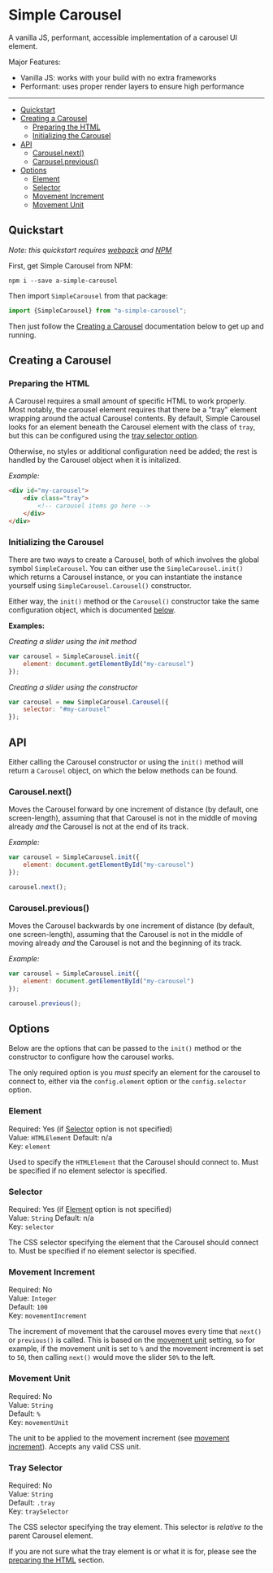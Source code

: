 # Simple Carousel

A vanilla JS, performant, accessible implementation of a carousel UI element.

Major Features:

 - Vanilla JS: works with your build with no extra frameworks
 - Performant: uses proper render layers to ensure high performance

---

 - [Quickstart](#quickstart)
 - [Creating a Carousel](#creating-a-carousel)
   - [Preparing the HTML](#preparing-the-html)
   - [Initializing the Carousel](#initializing-the-carousel)
 - [API](#api)
   - [Carousel.next()](#carouselnext)
   - [Carousel.previous()](#carouselprevious)
 - [Options](#options)
   - [Element](#element)
   - [Selector](#selector)
   - [Movement Increment](#movement-increment)
   - [Movement Unit](#movement-unit)

## Quickstart

*Note: this quickstart requires [webpack](https://webpack.js.org/) and
[NPM](https://www.npmjs.com/)*

First, get Simple Carousel from NPM:

```
npm i --save a-simple-carousel
```

Then import `SimpleCarousel` from that package:

```javascript
import {SimpleCarousel} from "a-simple-carousel";
```

Then just follow the [Creating a Carousel](#creating-a-carousel) documentation
below to get up and running.

## Creating a Carousel

### Preparing the HTML

A Carousel requires a small amount of specific HTML to work properly. Most
notably, the carousel element requires that there be a "tray" element wrapping
around the actual Carousel contents. By default, Simple Carousel looks for an
element beneath the Carousel element with the class of `tray`, but this can be
configured using the [tray selector option](#tray-selector).

Otherwise, no styles or additional configuration need be added; the rest is
handled by the Carousel object when it is initalized.

*Example:*

```html
<div id="my-carousel">
    <div class="tray">
        <!-- carousel items go here -->
    </div>
</div>
```

### Initializing the Carousel

There are two ways to create a Carousel, both of which involves the global
symbol `SimpleCarousel`. You can either use the `SimpleCarousel.init()` which
returns a Carousel instance, or you can instantiate the instance yourself using
`SimpleCarousel.Carousel()` constructor.

Either way, the `init()` method or the `Carousel()` constructor take the same
configuration object, which is documented [below](#options).

**Examples:**

*Creating a slider using the init method*

```javascript
var carousel = SimpleCarousel.init({
    element: document.getElementById("my-carousel")
});
```

*Creating a slider using the constructor*

```javascript
var carousel = new SimpleCarousel.Carousel({
    selector: "#my-carousel"
});
```

## API

Either calling the Carousel constructor or using the `init()` method will return
a `Carousel` object, on which the below methods can be found.

### Carousel.next()

Moves the Carousel forward by one increment of distance (by default, one
screen-length), assuming that that Carousel is not in the middle of moving
already *and* the Carousel is not at the end of its track.

*Example:*

```javascript
var carousel = SimpleCarousel.init({
    element: document.getElementById("my-carousel")
});

carousel.next();
```

### Carousel.previous()

Moves the Carousel backwards by one increment of distance (by default, one
screen-length), assuming that the Carousel is not in the middle of moving
already *and* the Carousel is not and the beginning of its track.

*Example:*

```javascript
var carousel = SimpleCarousel.init({
    element: document.getElementById("my-carousel")
});

carousel.previous();
```

## Options

Below are the options that can be passed to the `init()` method or the
constructor to configure how the carousel works.

The only required option is you *must* specify an element for the carousel to
connect to, either via the `config.element` option or the `config.selector`
option.

### Element

Required: Yes (if [Selector](#selector) option is not specified)<br />
Value: `HTMLElement`
Default: n/a<br />
Key: `element`

Used to specify the `HTMLElement` that the Carousel should connect to. Must be
specified if no element selector is specified.

### Selector

Required: Yes (if [Element](#element) option is not specified)<br />
Value: `String`
Default: n/a<br />
Key: `selector`

The CSS selector specifying the element that the Carousel should connect to.
Must be specified if no element selector is specified.

### Movement Increment

Required: No<br />
Value: `Integer`<br />
Default: `100`<br />
Key: `movementIncrement`

The increment of movement that the carousel moves every time that `next()` or
`previous()` is called. This is based on the [movement unit](#movement-unit)
setting, so for example, if the movement unit is set to `%` and the movement
increment is set to `50`, then calling `next()` would move the slider `50%`
to the left.

### Movement Unit

Required: No<br />
Value: `String`<br />
Default: `%`<br />
Key: `movementUnit`

The unit to be applied to the movement increment (see
[movement increment](#movement-increment)). Accepts any valid CSS unit.

### Tray Selector

Required: No<br />
Value: `String`<br />
Default: `.tray`<br />
Key: `traySelector`

The CSS selector specifying the tray element. This selector is *relative to* the
parent Carousel element.

If you are not sure what the tray element is or what it is for, please see the
[preparing the HTML](#preparing-the-html) section.

